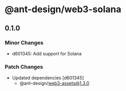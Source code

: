 # @ant-design/web3-solana

## 0.1.0

### Minor Changes

- d601345: Add support for Solana
### Patch Changes

- Updated dependencies [d601345]
  - @ant-design/web3-assets@1.3.0
